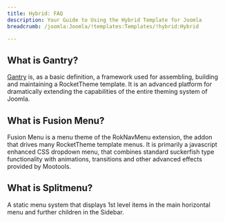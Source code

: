 ```yaml
---
title: Hybrid: FAQ
description: Your Guide to Using the Hybrid Template for Joomla
breadcrumb: /joomla:Joomla/!templates:Templates/!hybrid:Hybrid

---
```


What is Gantry?
-----
[Gantry][gantry] is, as a basic definition, a framework used for assembling, building and maintaining a RocketTheme template. It is an advanced platform for dramatically extending the capabilities of the entire theming system of Joomla.

What is Fusion Menu?
-----
Fusion Menu is a menu theme of the RokNavMenu extension, the addon that drives many RocketTheme template menus. It is primarily a javascript enhanced CSS dropdown menu, that combines standard suckerfish type functionality with animations, transitions and other advanced effects provided by Mootools.

What is Splitmenu?
-----
A static menu system that displays 1st level items in the main horizontal menu and further children in the Sidebar.

[gantry]: http://gantry-framework.org/
[features]: http://demo.rockettheme.com/joomla-Templates/hybrid/features
[font]: http://www.fontsquirrel.com/fonts/ubuntu
[forum]: http://www.rockettheme.com/forum/joomla-template-hybrid/
[dropdown]: http://demo.rockettheme.com/joomla-Templates/hybrid/features/menu-options
[splitmenu]: http://demo.rockettheme.com/joomla-Templates/hybrid/features/menu-options
[extensions]: http://demo.rockettheme.com/joomla-Templates/hybrid/features/extensions
